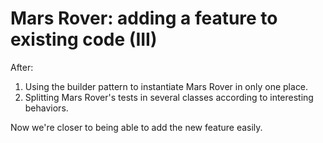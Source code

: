 # Mars Rover: adding a feature to existing code (III)

After:

1. Using the builder pattern to instantiate Mars Rover in only one place.
2. Splitting Mars Rover's tests in several classes according to interesting behaviors.

Now we're closer to being able to add the new feature easily.
